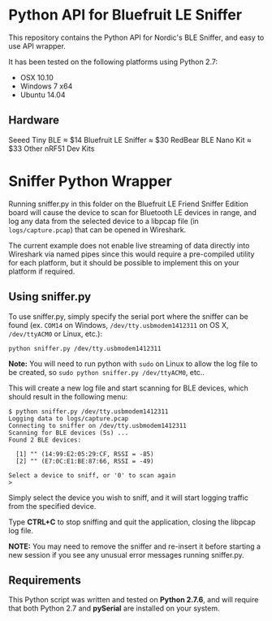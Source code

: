 # Python API for Bluefruit LE Sniffer 

This repository contains the Python API for Nordic's BLE Sniffer, and easy to use API wrapper.

It has been tested on the following platforms using Python 2.7:

- OSX 10.10
- Windows 7 x64
- Ubuntu 14.04

## Hardware

Seeed Tiny BLE            ≈ $14
Bluefruit LE Sniffer      ≈ $30
RedBear BLE Nano Kit      ≈ $33
Other nRF51 Dev Kits

# Sniffer Python Wrapper

Running sniffer.py in this folder on the Bluefruit LE Friend Sniffer Edition board will cause the device to scan for Bluetooth LE devices in range, and log any data from the selected device to a libpcap file (in `logs/capture.pcap`) that can be opened in Wireshark.

The current example does not enable live streaming of data directly into Wireshark via named pipes since this would require a pre-compiled utility for each platform, but it should be possible to implement this on your platform if required.


## Using sniffer.py

To use sniffer.py, simply specify the serial port where the sniffer can be found (ex. `COM14` on Windows, `/dev/tty.usbmodem1412311` on OS X, `/dev/ttyACM0` or Linux, etc.):

```
python sniffer.py /dev/tty.usbmodem1412311
```

**Note:** You will need to run python with `sudo` on Linux to allow the log file to be created, so `sudo python sniffer.py /dev/ttyACM0`, etc..

This will create a new log file and start scanning for BLE devices, which should result in the following menu:

```
$ python sniffer.py /dev/tty.usbmodem1412311
Logging data to logs/capture.pcap
Connecting to sniffer on /dev/tty.usbmodem1412311
Scanning for BLE devices (5s) ...
Found 2 BLE devices:

  [1] "" (14:99:E2:05:29:CF, RSSI = -85)
  [2] "" (E7:0C:E1:BE:87:66, RSSI = -49)

Select a device to sniff, or '0' to scan again
> 
```

Simply select the device you wish to sniff, and it will start logging traffic from the specified device.

Type **CTRL+C** to stop sniffing and quit the application, closing the libpcap log file.

**NOTE:** You may need to remove the sniffer and re-insert it before starting a new session if you see any unusual error messages running sniffer.py.

## Requirements

This Python script was written and tested on **Python 2.7.6**, and will require that both Python 2.7 and **pySerial** are installed on your system.

